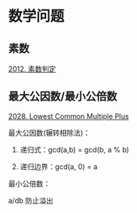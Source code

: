 # 数学问题

## 素数

[2012. 素数判定](https://github.com/Lsyhprum/HDUOJ/tree/master/2012)

## 最大公因数/最小公倍数

[2028. Lowest Common Multiple Plus](https://github.com/Lsyhprum/HDUOJ/tree/master/2028)

最大公因数(辗转相除法)：

1. 递归式：gcd(a,b) = gcd(b, a % b)

2. 递归边界：gcd(a, 0) = a

最小公倍数：

a/db 防止溢出